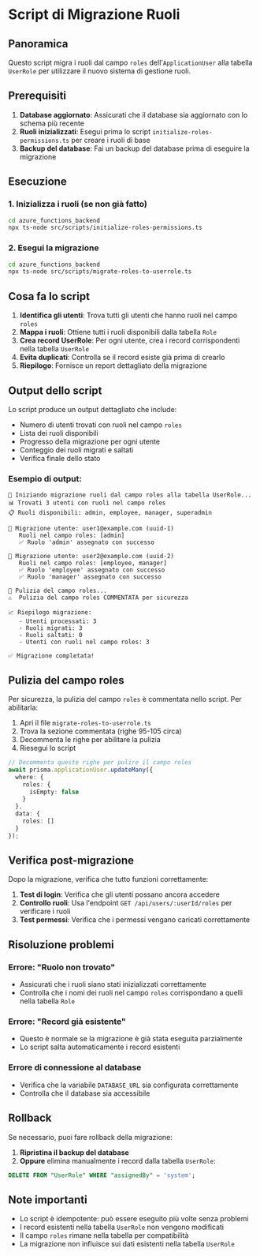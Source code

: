 # Script di Migrazione Ruoli

## Panoramica

Questo script migra i ruoli dal campo `roles` dell'`ApplicationUser` alla tabella `UserRole` per utilizzare il nuovo sistema di gestione ruoli.

## Prerequisiti

1. **Database aggiornato**: Assicurati che il database sia aggiornato con lo schema più recente
2. **Ruoli inizializzati**: Esegui prima lo script `initialize-roles-permissions.ts` per creare i ruoli di base
3. **Backup del database**: Fai un backup del database prima di eseguire la migrazione

## Esecuzione

### 1. Inizializza i ruoli (se non già fatto)

```bash
cd azure_functions_backend
npx ts-node src/scripts/initialize-roles-permissions.ts
```

### 2. Esegui la migrazione

```bash
cd azure_functions_backend
npx ts-node src/scripts/migrate-roles-to-userrole.ts
```

## Cosa fa lo script

1. **Identifica gli utenti**: Trova tutti gli utenti che hanno ruoli nel campo `roles`
2. **Mappa i ruoli**: Ottiene tutti i ruoli disponibili dalla tabella `Role`
3. **Crea record UserRole**: Per ogni utente, crea i record corrispondenti nella tabella `UserRole`
4. **Evita duplicati**: Controlla se il record esiste già prima di crearlo
5. **Riepilogo**: Fornisce un report dettagliato della migrazione

## Output dello script

Lo script produce un output dettagliato che include:

- Numero di utenti trovati con ruoli nel campo `roles`
- Lista dei ruoli disponibili
- Progresso della migrazione per ogni utente
- Conteggio dei ruoli migrati e saltati
- Verifica finale dello stato

### Esempio di output:

```
🔄 Iniziando migrazione ruoli dal campo roles alla tabella UserRole...
📊 Trovati 3 utenti con ruoli nel campo roles
📋 Ruoli disponibili: admin, employee, manager, superadmin

👤 Migrazione utente: user1@example.com (uuid-1)
   Ruoli nel campo roles: [admin]
   ✅ Ruolo 'admin' assegnato con successo

👤 Migrazione utente: user2@example.com (uuid-2)
   Ruoli nel campo roles: [employee, manager]
   ✅ Ruolo 'employee' assegnato con successo
   ✅ Ruolo 'manager' assegnato con successo

🧹 Pulizia del campo roles...
⚠️  Pulizia del campo roles COMMENTATA per sicurezza

📈 Riepilogo migrazione:
   - Utenti processati: 3
   - Ruoli migrati: 3
   - Ruoli saltati: 0
   - Utenti con ruoli nel campo roles: 3

✅ Migrazione completata!
```

## Pulizia del campo roles

Per sicurezza, la pulizia del campo `roles` è commentata nello script. Per abilitarla:

1. Apri il file `migrate-roles-to-userrole.ts`
2. Trova la sezione commentata (righe 95-105 circa)
3. Decommenta le righe per abilitare la pulizia
4. Riesegui lo script

```typescript
// Decommenta queste righe per pulire il campo roles
await prisma.applicationUser.updateMany({
  where: {
    roles: {
      isEmpty: false
    }
  },
  data: {
    roles: []
  }
});
```

## Verifica post-migrazione

Dopo la migrazione, verifica che tutto funzioni correttamente:

1. **Test di login**: Verifica che gli utenti possano ancora accedere
2. **Controllo ruoli**: Usa l'endpoint `GET /api/users/:userId/roles` per verificare i ruoli
3. **Test permessi**: Verifica che i permessi vengano caricati correttamente

## Risoluzione problemi

### Errore: "Ruolo non trovato"
- Assicurati che i ruoli siano stati inizializzati correttamente
- Controlla che i nomi dei ruoli nel campo `roles` corrispondano a quelli nella tabella `Role`

### Errore: "Record già esistente"
- Questo è normale se la migrazione è già stata eseguita parzialmente
- Lo script salta automaticamente i record esistenti

### Errore di connessione al database
- Verifica che la variabile `DATABASE_URL` sia configurata correttamente
- Controlla che il database sia accessibile

## Rollback

Se necessario, puoi fare rollback della migrazione:

1. **Ripristina il backup del database**
2. **Oppure** elimina manualmente i record dalla tabella `UserRole`:

```sql
DELETE FROM "UserRole" WHERE "assignedBy" = 'system';
```

## Note importanti

- Lo script è idempotente: può essere eseguito più volte senza problemi
- I record esistenti nella tabella `UserRole` non vengono modificati
- Il campo `roles` rimane nella tabella per compatibilità
- La migrazione non influisce sui dati esistenti nella tabella `UserRole` 